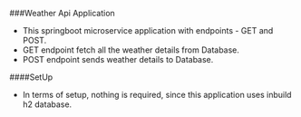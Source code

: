 ###Weather Api Application

* This springboot microservice application with endpoints - GET and POST.
* GET endpoint fetch all the weather details from Database.
* POST endpoint sends weather details to Database.


####SetUp
 * In terms of setup, nothing is required, since this application uses inbuild h2 database.
 
